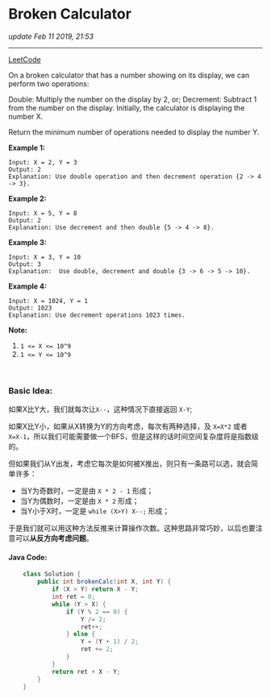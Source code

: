 # Broken Calculator
_update Feb 11 2019, 21:53_

---
[LeetCode](https://leetcode.com/problems/broken-calculator/)

On a broken calculator that has a number showing on its display, we can perform two operations:

Double: Multiply the number on the display by 2, or;
Decrement: Subtract 1 from the number on the display.
Initially, the calculator is displaying the number X.

Return the minimum number of operations needed to display the number Y.

**Example 1:**

    Input: X = 2, Y = 3
    Output: 2
    Explanation: Use double operation and then decrement operation {2 -> 4 -> 3}.

**Example 2:**

    Input: X = 5, Y = 8
    Output: 2
    Explanation: Use decrement and then double {5 -> 4 -> 8}.

**Example 3:**

    Input: X = 3, Y = 10
    Output: 3
    Explanation:  Use double, decrement and double {3 -> 6 -> 5 -> 10}.

**Example 4:**

    Input: X = 1024, Y = 1
    Output: 1023
    Explanation: Use decrement operations 1023 times.
 

**Note:**

1. `1 <= X <= 10^9`
2. `1 <= Y <= 10^9`

<br/>

### Basic Idea:
如果X比Y大，我们就每次让`X--`，这种情况下直接返回 `X-Y`;

如果X比Y小，如果从X转换为Y的方向考虑，每次有两种选择，及 `X=X*2` 或者 `X=X-1`，所以我们可能需要做一个BFS，但是这样的话时间空间复杂度将是指数级的。

但如果我们从Y出发，考虑它每次是如何被X推出，则只有一条路可以选，就会简单许多：

* 当Y为奇数时，一定是由 `X * 2 - 1` 形成；
* 当Y为偶数时，一定是由 `X * 2` 形成；
* 当Y小于X时，一定是 `while (X>Y) X--;` 形成；

于是我们就可以用这种方法反推来计算操作次数。这种思路非常巧妙，以后也要注意可以**从反方向考虑问题**。

#### Java Code:
```java
    class Solution {
        public int brokenCalc(int X, int Y) {
            if (X > Y) return X - Y;
            int ret = 0;
            while (Y > X) {
                if (Y % 2 == 0) {
                    Y /= 2;
                    ret++;
                } else {
                    Y = (Y + 1) / 2;
                    ret += 2;
                }
            }
            return ret + X - Y;
        }
    }
```
